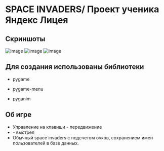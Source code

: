 # SPACE INVADERS/ Проект ученика Яндекс Лицея

## Скриншоты
![image](https://user-images.githubusercontent.com/98234667/214616595-a0373b44-799b-42ce-ace6-175f716a021e.png)
![image](https://user-images.githubusercontent.com/98234667/214616638-068ae347-2675-4d07-acec-ff45105cc0b0.png)
![image](https://user-images.githubusercontent.com/98234667/214616663-27af0047-8785-405a-b061-95f9e4279049.png)

## Для создания использованы библиотеки
  * pygame 
  
  * pygame-menu
  
  * pyganim
 
## Об игре
  * Управление на клавиши <A> <D> - передвижение
  * <SPACE> - выстрел
  * Обычный space invaders  с подсчетом очков, сохранением имен пользователей в базе данных. 

